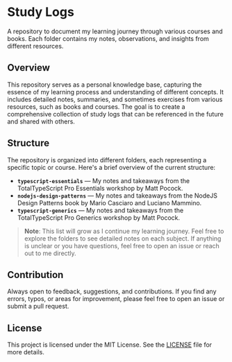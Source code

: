 # Study Logs

A repository to document my learning journey through various courses and books. Each folder contains my notes, observations, and insights from different resources.

## Overview

This repository serves as a personal knowledge base, capturing the essence of my learning process and understanding of different concepts. It includes detailed notes, summaries, and sometimes exercises from various resources, such as books and courses. The goal is to create a comprehensive collection of study logs that can be referenced in the future and shared with others.

## Structure

The repository is organized into different folders, each representing a specific topic or course. Here's a brief overview of the current structure:

- **`typescript-essentials`** — My notes and takeaways from the TotalTypeScript Pro Essentials workshop by Matt Pocock.
- **`nodejs-design-patterns`** — My notes and takeaways from the NodeJS Design Patterns book by Mario Casciaro and Luciano Mammino.
- **`typescript-generics`** — My notes and takeaways from the TotalTypeScript Pro Generics workshop by Matt Pocock.

> **Note**: This list will grow as I continue my learning journey. Feel free to explore the folders to see detailed notes on each subject. If anything is unclear or you have questions, feel free to open an issue or reach out to me directly.

## Contribution

Always open to feedback, suggestions, and contributions. If you find any errors, typos, or areas for improvement, please feel free to open an issue or submit a pull request.

## License

This project is licensed under the MIT License. See the [LICENSE](LICENSE) file for more details.
